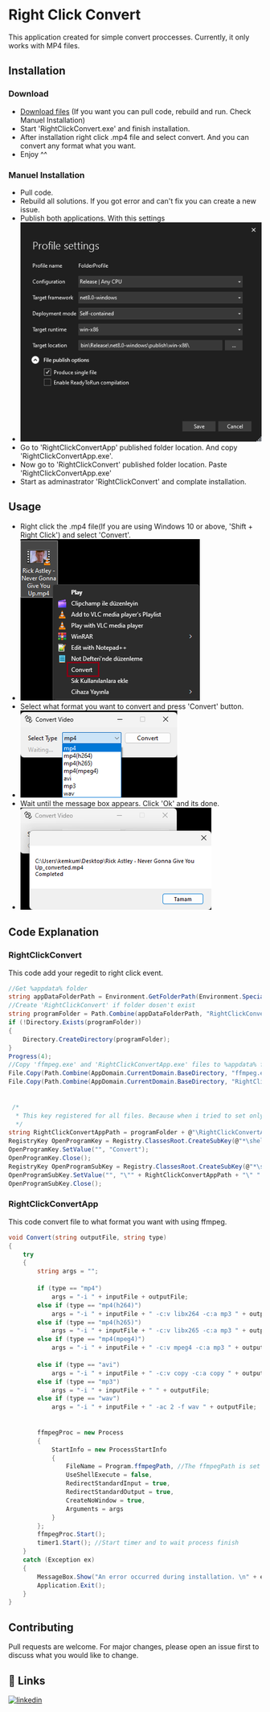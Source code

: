 # Right Click Convert

This application created for simple convert proccesses. Currently, it only works with MP4 files.

## Installation
### Download
- [Download files](https://drive.google.com/file/d/1ri4Xgw-qq2PVcDTI_m44hOyh4rGzSJrh/view?usp=sharing) (If you want you can pull code, rebuild and run. Check Manuel Installation)
- Start 'RightClickConvert.exe' and finish installation.
- After installation right click .mp4 file and select convert. And you can convert any format what you want.
- Enjoy ^^

### Manuel Installation
- Pull code.
- Rebuild all solutions. If you got error and can't fix you can create a new issue.
- Publish both applications. With this settings 
- ![image](https://github.com/kemkum53/RightClickConvert/blob/master/readme_files/ss_1.png?raw=false)
- Go to 'RightClickConvertApp' published folder location. And copy 'RightClickConvertApp.exe'.
- Now go to 'RightClickConvert' published folder location. Paste 'RightClickConvertApp.exe'
- Start as adminastrator 'RightClickConvert' and complate installation.

## Usage
- Right click the .mp4 file(If you are using Windows 10 or above, 'Shift + Right Click') and select 'Convert'. 
- ![image](https://github.com/kemkum53/RightClickConvert/blob/master/readme_files/ss_2.png?raw=false)
- Select what format you want to convert and press 'Convert' button. 
- ![image](https://github.com/kemkum53/RightClickConvert/blob/master/readme_files/ss_3.png?raw=false)
- Wait until the message box appears. Click 'Ok' and its done. 
- ![image](https://github.com/kemkum53/RightClickConvert/blob/master/readme_files/ss_4.png?raw=false)

## Code Explanation
### RightClickConvert
This code add your regedit to right click event.
```csharp
//Get %appdata% folder
string appDataFolderPath = Environment.GetFolderPath(Environment.SpecialFolder.ApplicationData);
//Create 'RightClickConvert' if folder dosen't exist
string programFolder = Path.Combine(appDataFolderPath, "RightClickConvert");
if (!Directory.Exists(programFolder))
{
	Directory.CreateDirectory(programFolder);
}
Progress(4);
//Copy 'ffmpeg.exe' and 'RightClickConvertApp.exe' files to %appdata% folder
File.Copy(Path.Combine(AppDomain.CurrentDomain.BaseDirectory, "ffmpeg.exe"), programFolder + "\\ffmpeg.exe", true);
File.Copy(Path.Combine(AppDomain.CurrentDomain.BaseDirectory, "RightClickConvertApp.exe"), programFolder + "\\RightClickConvertApp.exe", true);


 /*
  * This key registered for all files. Because when i tried to set only .mp4 files it didn't worked.
  */
string RightClickConvertAppPath = programFolder + @"\RightClickConvertApp.exe";
RegistryKey OpenProgramKey = Registry.ClassesRoot.CreateSubKey(@"*\shell\Convert"); 
OpenProgramKey.SetValue("", "Convert");
OpenProgramKey.Close();
RegistryKey OpenProgramSubKey = Registry.ClassesRoot.CreateSubKey(@"*\shell\Convert\command");
OpenProgramSubKey.SetValue("", "\"" + RightClickConvertAppPath + "\" " + "-i \"%1\"");
OpenProgramSubKey.Close();
```

### RightClickConvertApp
This code convert file to what format you want with using ffmpeg. 
```csharp
void Convert(string outputFile, string type)
{
    try
    {
        string args = "";

        if (type == "mp4")
            args = "-i " + inputFile + outputFile;
        else if (type == "mp4(h264)")
            args = "-i " + inputFile + " -c:v libx264 -c:a mp3 " + outputFile;
        else if (type == "mp4(h265)")
            args = "-i " + inputFile + " -c:v libx265 -c:a mp3 " + outputFile;
        else if (type == "mp4(mpeg4)")
            args = "-i " + inputFile + " -c:v mpeg4 -c:a mp3 " + outputFile;

        else if (type == "avi")
            args = "-i " + inputFile + " -c:v copy -c:a copy " + outputFile;
        else if (type == "mp3")
            args = "-i " + inputFile + " " + outputFile;
        else if (type == "wav")
            args = "-i " + inputFile + " -ac 2 -f wav " + outputFile;


        ffmpegProc = new Process
        {
            StartInfo = new ProcessStartInfo
            {
                FileName = Program.ffmpegPath, //The ffmpegPath is set when the program is started.
                UseShellExecute = false,
                RedirectStandardInput = true,
                RedirectStandardOutput = true,
                CreateNoWindow = true,
                Arguments = args
            }
        };
        ffmpegProc.Start();
        timer1.Start(); //Start timer and to wait process finish
    }
    catch (Exception ex)
    {
        MessageBox.Show("An error occurred during installation. \n" + ex);
        Application.Exit();
    }
}
```

## Contributing

Pull requests are welcome. For major changes, please open an issue first
to discuss what you would like to change.

## 🔗 Links
[![linkedin](https://img.shields.io/badge/linkedin-0A66C2?style=for-the-badge&logo=linkedin&logoColor=white)](https://www.linkedin.com/in/kemal-kondak%C3%A7%C4%B1-b62173157/)


